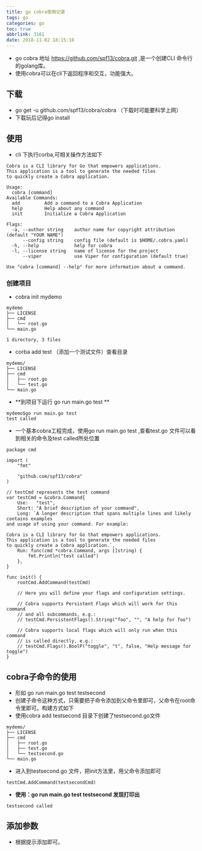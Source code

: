 ```yaml
---
title: go cobra使用记录
tags: go
categories: go
toc: true
abbrlink: 3161
date: 2018-11-02 18:15:18
---
```


- go cobra 地址 https://github.com/spf13/cobra.git ,是一个创建CLI 命令行的golang库。
- 使用cobra可以在cli下返回程序和交互，功能强大。


## 下载
- go get -u github.com/spf13/cobra/cobra （下载时可能要科学上网）
- 下载玩后记得go install 

## 使用
- cli 下执行corba,可相关操作方法如下

```
Cobra is a CLI library for Go that empowers applications.
This application is a tool to generate the needed files
to quickly create a Cobra application.

Usage:
  cobra [command]
Available Commands:
  add         Add a command to a Cobra Application
  help        Help about any command
  init        Initialize a Cobra Application

Flags:
  -a, --author string    author name for copyright attribution (default "YOUR NAME")
      --config string    config file (default is $HOME/.cobra.yaml)
  -h, --help             help for cobra
  -l, --license string   name of license for the project
      --viper            use Viper for configuration (default true)

Use "cobra [command] --help" for more information about a command.

```
### 创建项目
- cobra init mydemo

```
mydemo
├── LICENSE
├── cmd
│   └── root.go
└── main.go

1 directory, 3 files
```

- corba add test （添加一个测试文件）查看目录

```
mydemo/
├── LICENSE
├── cmd
│   ├── root.go
│   └── test.go
└── main.go
```

- **到项目下运行 go run main.go test **

```
mydemo$go run main.go test
test called
```

- 一个基本cobra工程完成，使用go run main.go test ,查看test.go 文件可以看到相关的命令及test called所处位置

```
package cmd

import (
	"fmt"

	"github.com/spf13/cobra"
)

// testCmd represents the test command
var testCmd = &cobra.Command{
	Use:   "test",
	Short: "A brief description of your command",
	Long: `A longer description that spans multiple lines and likely contains examples
and usage of using your command. For example:

Cobra is a CLI library for Go that empowers applications.
This application is a tool to generate the needed files
to quickly create a Cobra application.`,
	Run: func(cmd *cobra.Command, args []string) {
		fmt.Println("test called")
	},
}

func init() {
	rootCmd.AddCommand(testCmd)

	// Here you will define your flags and configuration settings.

	// Cobra supports Persistent Flags which will work for this command
	// and all subcommands, e.g.:
	// testCmd.PersistentFlags().String("foo", "", "A help for foo")

	// Cobra supports local flags which will only run when this command
	// is called directly, e.g.:
	// testCmd.Flags().BoolP("toggle", "t", false, "Help message for toggle")
}
```

## cobra子命令的使用
- 形如  go run main.go test testsecond
- 创建子命令这种方式，只需要把子命令添加到父命令里即可，父命令在root命令里即可。构建方式如下
- 使用cobra add testsecond 目录下创建了testsecond.go文件

```
mydemo/
├── LICENSE
├── cmd
│   ├── root.go
│   ├── test.go
│   └── testsecond.go
└── main.go
```

- 进入到testsecond.go 文件，把init方法里，用父命令添加即可

```
testCmd.AddCommand(testsecondCmd)

```

- **使用：go run main.go test testsecond 发现打印出**

```
testsecond called

```

## 添加参数
- 根据提示添加即可。
